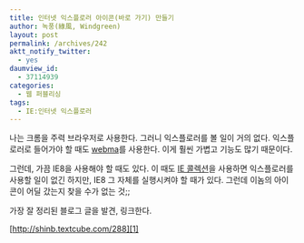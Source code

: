 ```yaml
---
title: 인터넷 익스플로러 아이콘(바로 가기) 만들기
author: 녹풍(綠風, Windgreen)
layout: post
permalink: /archives/242
aktt_notify_twitter:
  - yes
daumview_id:
  - 37114939
categories:
  - 웹 퍼블리싱
tags:
  - IE:인터넷 익스플로러
---
```

나는 크롬을 주력 브라우저로 사용한다. 그러니 익스플로러를 볼 일이 거의 없다. 익스플로러로 들어가야 할 때도 <a href="http://www.mdiwebma.com" target="_blank">webma</a>를 사용한다. 이게 훨씬 가볍고 기능도 많기 때문이다.

그런데, 가끔 IE8을 사용해야 할 때도 있다. 이 때도 <a href="http://naradesign.net/wp/2009/02/20/648/" target="_blank">IE 콜렉션</a>을 사용하면 익스플로러를 사용할 일이 없긴 하지만, IE8 그 자체를 실행시켜야 할 때가 있다. 그런데 이놈의 아이콘이 어딜 갔는지 찾을 수가 없는 것;;

가장 잘 정리된 블로그 글을 발견, 링크한다.

[http://shinb.textcube.com/288][1]

 [1]: http://shinb.tistory.com/294